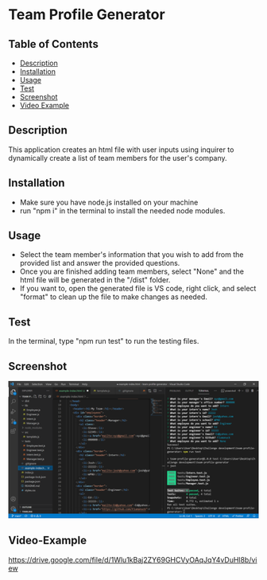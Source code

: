 # Team Profile Generator

## Table of Contents

- [Description](#description)
- [Installation](#installation)
- [Usage](#usage)
- [Test](#test)
- [Screenshot](#screenshot)
- [Video Example](#video-example)

## Description

This application creates an html file with user inputs using inquirer to dynamically create a list of team members for the user's company.

## Installation

- Make sure you have node.js installed on your machine
- run "npm i" in the terminal to install the needed node modules.

## Usage

- Select the team member's information that you wish to add from the provided list and answer the provided questions.
- Once you are finished adding team members, select "None" and the html file will be generated in the "/dist" folder.
- If you want to, open the generated file is VS code, right click, and select "format" to clean up the file to make changes as needed.

## Test

In the terminal, type "npm run test" to run the testing files.

## Screenshot

![screenshot of application](https://github.com/Flumanuck/team-profile-generator/blob/main/screenshot.PNG?raw=true)

## Video-Example
https://drive.google.com/file/d/1Wlu1kBaj2ZY69GHCVyOAqJqY4vDuHl8b/view
